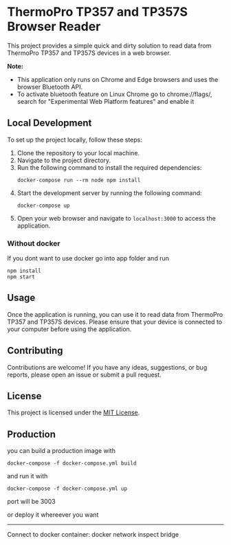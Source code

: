 # ThermoPro TP357 and TP357S Browser Reader

This project provides a simple quick and dirty solution to read data from ThermoPro TP357 and TP357S devices in a web browser.

**Note:** 
 + This application only runs on Chrome and Edge browsers and uses the browser Bluetooth API.
 + To activate bluetooth feature on Linux Chrome go to chrome://flags/, search for "Experimental Web Platform features" and enable it


## Local Development

To set up the project locally, follow these steps:

1. Clone the repository to your local machine.
2. Navigate to the project directory.
3. Run the following command to install the required dependencies:
    ```shell
    docker-compose run --rm node npm install
    ```
4. Start the development server by running the following command:
    ```shell
    docker-compose up
    ```
5. Open your web browser and navigate to `localhost:3000` to access the application.

### Without docker
If you dont want to use docker go into app folder and run 

```shell
npm install
npm start
```

## Usage

Once the application is running, you can use it to read data from ThermoPro TP357 and TP357S devices. Please ensure that your device is connected to your computer before using the application.

## Contributing

Contributions are welcome! If you have any ideas, suggestions, or bug reports, please open an issue or submit a pull request.

## License

This project is licensed under the [MIT License](LICENSE).

## Production

you can build a production image with 
```shell
docker-compose -f docker-compose.yml build 
```
and run it with 
```shell
docker-compose -f docker-compose.yml up 
```
port will be 3003 

or deploy it whereever you want

---
Connect to docker container:
docker network inspect bridge
